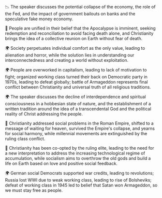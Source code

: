 📉 The speaker discusses the potential collapse of the economy, the role of the Fed, and the impact of government bailouts on banks and the speculative fake money economy.

🔮 People are unified in their belief that the Apocalypse is imminent, seeking redemption and reconciliation to avoid facing death alone, and Christianity brings the idea of a collective reunion on Earth without fear of death.

🌍 Society perpetuates individual comfort as the only value, leading to alienation and horror, while the solution lies in understanding our interconnectedness and creating a world without exploitation.

🌍 People are overworked in capitalism, leading to lack of motivation to fight; organized working class turned their back on Democratic party in 1970s, leading to defeat globally; battle of Armageddon represents final conflict between Christianity and universal truth of all religious traditions.

🌍 The speaker discusses the decline of interdependence and spiritual consciousness in a hobbesian state of nature, and the establishment of a written tradition around the idea of a transcendental God and the political reality of Christ addressing the people.

📜 Christianity addressed social problems in the Roman Empire, shifted to a message of waiting for heaven, survived the Empire's collapse, and yearns for social harmony, while millennial movements are extinguished by the ruling class conflict.

🎤 Christianity has been co-opted by the ruling elite, leading to the need for a new interpretation to address the increasing technological regime of accumulation, while socialism aims to overthrow the old gods and build a life on Earth based on love and positive social feedback.

🌍 German social Democrats supported war credits, leading to revolutions; Russia lost WWI due to weak working class, leading to rise of Bolsheviks; defeat of working class in 1945 led to belief that Satan won Armageddon, so we must stay free as people.

